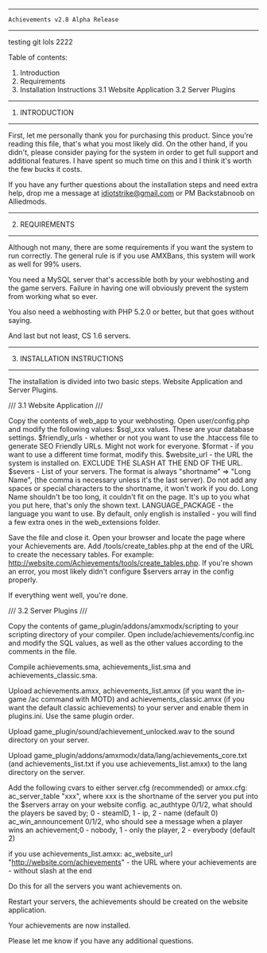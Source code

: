 
*********************************************
	Achievements v2.8 Alpha Release
*********************************************
testing git lols 2222


Table of contents:
1. Introduction
2. Requirements
3. Installation Instructions
	3.1 Website Application
	3.2 Server Plugins
  


---------------------
1. INTRODUCTION
---------------------
First, let me personally thank you for purchasing this product. Since you're reading
this file, that's what you most likely did. On the other hand, if you didn't, please
consider paying for the system in order to get full support and additional features. I have
spent so much time on this and I think it's worth the few bucks it costs.

If you have any further questions about the installation steps and need extra help, drop me a message
at idiotstrike@gmail.com or PM Backstabnoob on Alliedmods.


---------------------
2. REQUIREMENTS
---------------------
Although not many, there are some requirements if you want the system to run correctly. The general rule 
is if you use AMXBans, this system will work as well for 99% users.

You need a MySQL server that's accessible both by your webhosting and the game servers. Failure in having one
will obviously prevent the system from working what so ever.

You also need a webhosting with PHP 5.2.0 or better, but that goes without saying.

And last but not least, CS 1.6 servers.


--------------------
3. INSTALLATION INSTRUCTIONS
--------------------
The installation is divided into two basic steps. Website Application and Server Plugins.

///
3.1 Website Application
///

Copy the contents of web_app to your webhosting. Open user/config.php and modify the following values:
$sql_xxx values. These are your database settings.
$friendly_urls - whether or not you want to use the .htaccess file to generate SEO Friendly URLs. Might not work for everyone.
$format - if you want to use a different time format, modify this.
$website_url - the URL the system is installed on. EXCLUDE THE SLASH AT THE END OF THE URL.
$severs - List of your servers. The format is always "shortname" => "Long Name", (the comma is necessary unless it's the last server).
	Do not add any spaces or special characters to the shortname, it won't work if you do. Long Name shouldn't be too long,
	it couldn't fit on the page. It's up to you what you put here, that's only the shown text.
LANGUAGE_PACKAGE - the language you want to use. By default, only english is installed - you will find a few extra ones in the web_extensions folder.

Save the file and close it. Open your browser and locate the page where your Achievements are. Add /tools/create_tables.php at the end of the URL to create
the necessary tables. For example: http://website.com/Achievements/tools/create_tables.php. If you're shown an error, you most likely didn't configure $servers 
array in the config properly.

If everything went well, you're done.

///
3.2 Server Plugins
///

Copy the contents of game_plugin/addons/amxmodx/scripting to your scripting directory of your compiler. Open include/achievements/config.inc and modify 
the SQL values, as well as the other values according to the comments in the file.

Compile achievements.sma, achievements_list.sma and achievements_classic.sma.

Upload achievements.amxx, achievements_list.amxx (if you want the in-game /ac command with MOTD) and 
achievements_classic.amxx (if you want the default classic achievements) to your server and enable them in plugins.ini. Use the same plugin order.

Upload game_plugin/sound/achievement_unlocked.wav to the sound directory on your server.

Upload game_plugin/addons/amxmodx/data/lang/achievements_core.txt (and achievements_list.txt if you use achievements_list.amxx) 
to the lang directory on the server.

Add the following cvars to either server.cfg (recommended) or amxx.cfg:
ac_server_table "xxx", where xxx is the shortname of the server you put into the $servers array on your website config.
ac_authtype 0/1/2, what should the players be saved by; 0 - steamID, 1 - ip, 2 - name (default 0)
ac_win_announcement 0/1/2, who should see a message when a player wins an achievement;0 - nobody, 1 - only the player, 2 - everybody (default 2)

if you use achievements_list.amxx:
ac_website_url "http://website.com/achievements" - the URL where your achievements are - without slash at the end

Do this for all the servers you want achievements on.

Restart your servers, the achievements should be created on the website application.


Your achievements are now installed.


Please let me know if you have any additional questions.